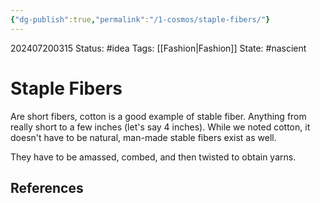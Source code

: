 ```yaml
---
{"dg-publish":true,"permalink":"/1-cosmos/staple-fibers/"}
---
```


202407200315
Status: #idea
Tags: [[Fashion\|Fashion]]
State: #nascient
# Staple Fibers

Are short fibers, cotton is a good example of stable fiber. Anything from really short to a few inches (let's say 4 inches). While we noted cotton, it doesn't have to be natural, man-made stable fibers exist as well.

They have to be amassed, combed, and then twisted to obtain yarns.

## References
